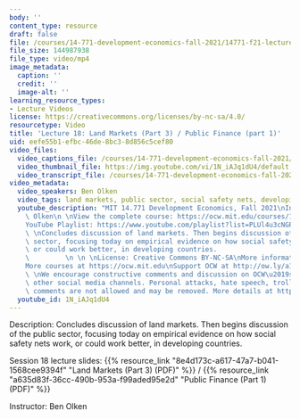 ```yaml
---
body: ''
content_type: resource
draft: false
file: /courses/14-771-development-economics-fall-2021/14771-f21-lecture-18-v2_1_360p_16_9.mp4
file_size: 144987938
file_type: video/mp4
image_metadata:
  caption: ''
  credit: ''
  image-alt: ''
learning_resource_types:
- Lecture Videos
license: https://creativecommons.org/licenses/by-nc-sa/4.0/
resourcetype: Video
title: 'Lecture 18: Land Markets (Part 3) / Public Finance (part 1)'
uid: eefe55b1-efbc-46de-8bc3-8d856c5cef80
video_files:
  video_captions_file: /courses/14-771-development-economics-fall-2021/1Wu0MtZwCSoM9jI3RTjCwdqWV0r00C3zL_transcript.webvtt
  video_thumbnail_file: https://img.youtube.com/vi/1N_iAJq1dU4/default.jpg
  video_transcript_file: /courses/14-771-development-economics-fall-2021/1Wu0MtZwCSoM9jI3RTjCwdqWV0r00C3zL_transcript.pdf
video_metadata:
  video_speakers: Ben Olken
  video_tags: land markets, public sector, social safety nets, developing countries
  youtube_description: "MIT 14.771 Development Economics, Fall 2021\nInstructor: Ben\
    \ Olken\n \nView the complete course: https://ocw.mit.edu/courses/14-771-development-economics-fall-2021\n\
    YouTube Playlist: https://www.youtube.com/playlist?list=PLUl4u3cNGP61kvh3caDts2R6LmkYbmzaG\n\
    \ \nConcludes discussion of land markets. Then begins discussion of the public\
    \ sector, focusing today on empirical evidence on how social safety nets work,\
    \ or could work better, in developing countries.                             \
    \         \n \n \nLicense: Creative Commons BY-NC-SA\nMore information at https://ocw.mit.edu/terms\n\
    More courses at https://ocw.mit.edu\nSupport OCW at http://ow.ly/a1If50zVRlQ\n\
    \ \nWe encourage constructive comments and discussion on OCW\u2019s YouTube and\
    \ other social media channels. Personal attacks, hate speech, trolling, and inappropriate\
    \ comments are not allowed and may be removed. More details at https://ocw.mit.edu/comments."
  youtube_id: 1N_iAJq1dU4
---
```

Description: Concludes discussion of land markets. Then begins discussion of the public sector, focusing today on empirical evidence on how social safety nets work, or could work better, in developing countries.

Session 18 lecture slides: {{% resource_link "8e4d173c-a617-47a7-b041-1568cee9394f" "Land Markets (Part 3) (PDF)" %}} / {{% resource_link "a635d83f-36cc-490b-953a-f99aded95e2d" "Public Finance (Part 1) (PDF)" %}}

Instructor: Ben Olken